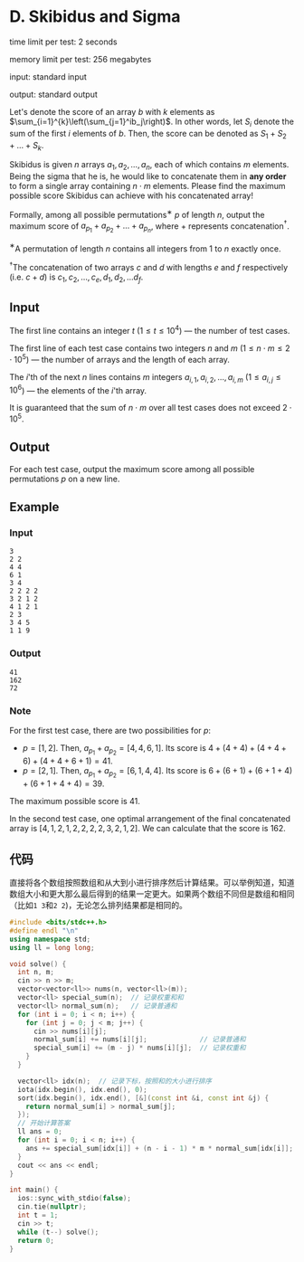 # D. Skibidus and Sigma

time limit per test: 2 seconds

memory limit per test: 256 megabytes

input: standard input

output: standard output

Let's denote the score of an array $b$ with $k$ elements as $\sum_{i=1}^{k}\left(\sum_{j=1}^ib_j\right)$. In other words, let $S_i$ denote the sum of the first $i$ elements of $b$. Then, the score can be denoted as $S_1+S_2+\ldots+S_k$.

Skibidus is given $n$ arrays $a_1,a_2,\ldots,a_n$, each of which contains $m$ elements. Being the sigma that he is, he would like to concatenate them in **any order** to form a single array containing $n\cdot m$ elements. Please find the maximum possible score Skibidus can achieve with his concatenated array!

Formally, among all possible permutations$^{\text{∗}}$ $p$ of length $n$, output the maximum score of $a_{p_1} + a_{p_2} + \dots + a_{p_n}$, where $+$ represents concatenation$^{\text{†}}$.

$^{\text{∗}}$A permutation of length $n$ contains all integers from $1$ to $n$ exactly once.

$^{\text{†}}$The concatenation of two arrays $c$ and $d$ with lengths $e$ and $f$ respectively (i.e. $c + d$) is $c_1, c_2, \ldots, c_e, d_1, d_2, \ldots d_f$.

## **Input**

The first line contains an integer $t$ ($1 \leq t \leq 10^4$) — the number of test cases.

The first line of each test case contains two integers $n$ and $m$ ($1 \leq n \cdot m \leq 2 \cdot 10^5$) — the number of arrays and the length of each array.

The $i$'th of the next $n$ lines contains $m$ integers $a_{i,1}, a_{i,2}, \ldots, a_{i,m}$ ($1 \leq a_{i,j} \leq 10^6$) — the elements of the $i$'th array.

It is guaranteed that the sum of $n \cdot m$ over all test cases does not exceed $2 \cdot 10^5$.

## **Output**

For each test case, output the maximum score among all possible permutations $p$ on a new line.

## Example

### Input

```
3
2 2
4 4
6 1
3 4
2 2 2 2
3 2 1 2
4 1 2 1
2 3
3 4 5
1 1 9
```

### Output

```
41
162
72
```

### **Note**

For the first test case, there are two possibilities for $p$:

-   $p = [1, 2]$. Then, $a_{p_1} + a_{p_2} = [4, 4, 6, 1]$. Its score is $4+(4+4)+(4+4+6)+(4+4+6+1)=41$.
-   $p = [2, 1]$. Then, $a_{p_1} + a_{p_2} = [6, 1, 4, 4]$. Its score is $6+(6+1)+(6+1+4)+(6+1+4+4)=39$.

The maximum possible score is $41$.

In the second test case, one optimal arrangement of the final concatenated array is $[4,1,2,1,2,2,2,2,3,2,1,2]$. We can calculate that the score is $162$.

## 代码

​	直接将各个数组按照数组和从大到小进行排序然后计算结果。可以举例知道，知道数组大小和更大那么最后得到的结果一定更大。如果两个数组不同但是数组和相同（比如`1 3`和`2 2`)，无论怎么排列结果都是相同的。

```cpp
#include <bits/stdc++.h>
#define endl "\n"
using namespace std;
using ll = long long;

void solve() {
  int n, m;
  cin >> n >> m;
  vector<vector<ll>> nums(n, vector<ll>(m));
  vector<ll> special_sum(n);  // 记录权重和和
  vector<ll> normal_sum(n);   // 记录普通和
  for (int i = 0; i < n; i++) {
    for (int j = 0; j < m; j++) {
      cin >> nums[i][j];
      normal_sum[i] += nums[i][j];             // 记录普通和
      special_sum[i] += (m - j) * nums[i][j];  // 记录权重和
    }
  }

  vector<ll> idx(n);  // 记录下标，按照和的大小进行排序
  iota(idx.begin(), idx.end(), 0);
  sort(idx.begin(), idx.end(), [&](const int &i, const int &j) {
    return normal_sum[i] > normal_sum[j];
  });
  // 开始计算答案
  ll ans = 0;
  for (int i = 0; i < n; i++) {
    ans += special_sum[idx[i]] + (n - i - 1) * m * normal_sum[idx[i]];
  }
  cout << ans << endl;
}

int main() {
  ios::sync_with_stdio(false);
  cin.tie(nullptr);
  int t = 1;
  cin >> t;
  while (t--) solve();
  return 0;
}
```


